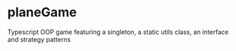 # planeGame
Typescript OOP game featuring a singleton, a static utils class, an interface and strategy patterns
